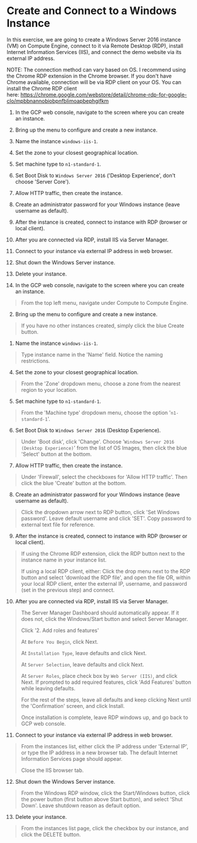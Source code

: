 # Create and Connect to a Windows Instance
In this exercise, we are going to create a Windows Server 2016 instance (VM) on Compute Engine, connect to it via Remote Desktop (RDP), install Internet Information Services (IIS), and connect the demo website via its external IP address.

NOTE: The connection method can vary based on OS. I recommend using the Chrome RDP extension in the Chrome browser. If you don't have Chrome available, connection will be via RDP client on your OS. You can install the Chrome RDP client here: https://chrome.google.com/webstore/detail/chrome-rdp-for-google-clo/mpbbnannobiobpnfblimoapbephgifkm

1.  In the GCP web console, navigate to the screen where you can create an instance.
2.  Bring up the menu to configure and create a new instance.
3.  Name the instance `windows-iis-1`.
4.  Set the zone to your closest geographical location.
5.  Set machine type to `n1-standard-1`.
6.  Set Boot Disk to `Windows Server 2016` ('Desktop Experience', don't choose 'Server Core').
7.  Allow HTTP traffic, then create the instance.
8.  Create an administrator password for your Windows instance (leave username as default).
9.  After the instance is created, connect to instance with RDP (browser or local client).
10.  After you are connected via RDP, install IIS via Server Manager.
11.  Connect to your instance via external IP address in web browser.
12.  Shut down the Windows Server instance.
13.  Delete your instance.

1.  In the GCP web console, navigate to the screen where you can create an instance.

> From the top left menu, navigate under Compute to Compute Engine.

2.  Bring up the menu to configure and create a new instance.

> If you have no other instances created, simply click the blue Create button.

1.  Name the instance `windows-iis-1`.

> Type instance name in the 'Name' field. Notice the naming restrictions.

4.  Set the zone to your closest geographical location.

> From the 'Zone' dropdown menu, choose a zone from the nearest region to your location.

5.  Set machine type to `n1-standard-1`.

> From the 'Machine type' dropdown menu, choose the option '`n1-standard-1`'.

6.  Set Boot Disk to `Windows Server 2016` (Desktop Experience).

> Under 'Boot disk', click 'Change'. Choose '`Windows Server 2016 (Desktop Experience)`' from the list of OS Images, then click the blue 'Select' button at the bottom.

7.  Allow HTTP traffic, then create the instance.

> Under 'Firewall', select the checkboxes for 'Allow HTTP traffic'. Then click the blue 'Create' button at the bottom.

8.  Create an administrator password for your Windows instance (leave username as default).

> Click the dropdown arrow next to RDP button, click 'Set Windows password'. Leave default username and click 'SET'. Copy password to external text file for reference.

9.  After the instance is created, connect to instance with RDP (browser or local client).

> If using the Chrome RDP extension, click the RDP button next to the instance name in your instance list.
> 
> If using a local RDP client, either: Click the drop menu next to the RDP button and select 'download the RDP file', and open the file OR, within your local RDP client, enter the external IP, username, and password (set in the previous step) and connect.

10.  After you are connected via RDP, install IIS via Server Manager.

> The Server Manager Dashboard should automatically appear. If it does not, click the Windows/Start button and select Server Manager.
> 
> Click '2. Add roles and features'
> 
> At `Before You Begin`, click Next.
> 
> At `Installation Type`, leave defaults and click Next.
> 
> At `Server Selection`, leave defaults and click Next.
> 
> At `Server Roles`, place check box by `Web Server (IIS)`, and click Next. If prompted to add required features, click 'Add Features' button while leaving defaults.
> 
> For the rest of the steps, leave all defaults and keep clicking Next until the 'Confirmation' screen, and click Install.
> 
> Once installation is complete, leave RDP windows up, and go back to GCP web console.

11.  Connect to your instance via external IP address in web browser.

> From the instances list, either click the IP address under 'External IP', or type the IP address in a new browser tab. The default Internet Information Services page should appear.
> 
> Close the IIS browser tab.

12.  Shut down the Windows Server instance.

> From the Windows RDP window, click the Start/Windows button, click the power button (first button above Start button), and select 'Shut Down'. Leave shutdown reason as default option.

13.  Delete your instance.

> From the instances list page, click the checkbox by our instance, and click the DELETE button.